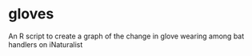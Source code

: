 # gloves
 An R script to create a graph of the change in glove wearing among bat handlers on  iNaturalist
